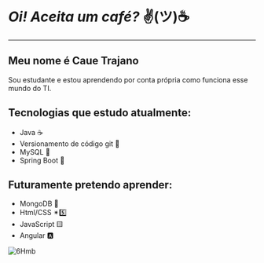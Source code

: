 # ***Oi! Aceita um café?***  ✌(ツ)☕
---
## Meu nome é Caue Trajano     

Sou estudante e estou aprendendo por conta própria
como funciona esse mundo do TI.

## Tecnologias que estudo atualmente:

* Java ☕
* Versionamento de código git 🐙
* MySQL 🐬
* Spring Boot 🌿

## Futuramente pretendo aprender:

* MongoDB 🍃
* Html/CSS ✴5️⃣
* JavaScript 🟨
* Angular 🅰

![6Hmb](https://user-images.githubusercontent.com/106395076/179868658-f635daf7-4173-405e-a5fc-f0034078577a.gif)
